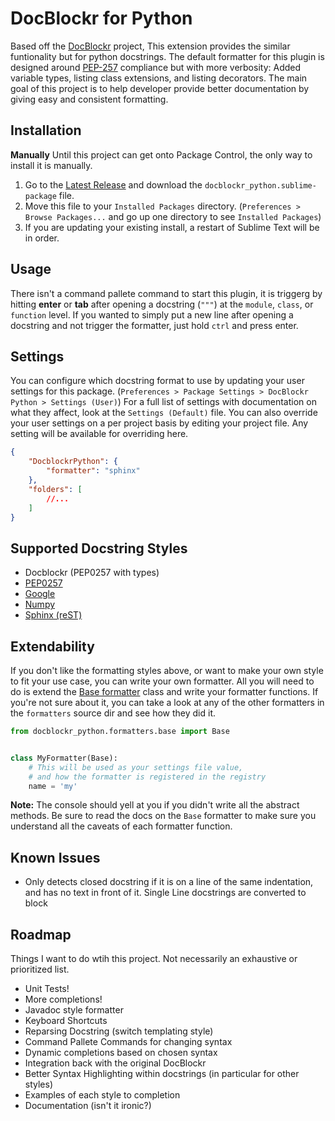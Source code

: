 DocBlockr for Python
====================
Based off the [DocBlockr](https://github.com/spadgos/sublime-jsdocs) project, This extension provides the similar funtionality but for python docstrings.
The default formatter for this plugin is designed around [PEP-257](https://www.python.org/dev/peps/pep-0257/) compliance but with more verbosity: Added variable types, listing class extensions, and listing decorators.
The main goal of this project is to help developer provide better documentation by giving easy and consistent formatting.


Installation
------------
**Manually**
Until this project can get onto Package Control, the only way to install it is manually.
1. Go to the [Latest Release](https://github.com/adambullmer/sublime-docblockr-python/releases/latest) and download the `docblockr_python.sublime-package` file.
1. Move this file to your `Installed Packages` directory. (`Preferences > Browse Packages...` and go up one directory to see `Installed Packages`)
1. If you are updating your existing install, a restart of Sublime Text will be in order.


Usage
-----
There isn't a command pallete command to start this plugin, it is triggerg by hitting **enter** or **tab** after opening a docstring (`"""`) at the `module`, `class`, or `function` level.
If you wanted to simply put a new line after opening a docstring and not trigger the formatter, just hold `ctrl` and press enter.


Settings
--------
You can configure which docstring format to use by updating your user settings for this package. (`Preferences > Package Settings > DocBlockr Python > Settings (User)`)
For a full list of settings with documentation on what they affect, look at the `Settings (Default)` file.
You can also override your user settings on a per project basis by editing your project file. Any setting will be available for overriding here.

```json
{
	"DocblockrPython": {
		"formatter": "sphinx"
	},
	"folders": [
	    //...
	]
}
```


Supported Docstring Styles
--------------------------
- Docblockr (PEP0257 with types)
- [PEP0257](https://www.python.org/dev/peps/pep-0257/)
- [Google](https://google-styleguide.googlecode.com/svn/trunk/pyguide.html#Comments)
- [Numpy](https://github.com/numpy/numpy/blob/master/doc/HOWTO_DOCUMENT.rst.txt)
- [Sphinx (reST)](https://pythonhosted.org/an_example_pypi_project/sphinx.html)


Extendability
-------------
If you don't like the formatting styles above, or want to make your own style to fit your use case, you can write your own formatter.
All you will need to do is extend the [Base formatter](https://github.com/adambullmer/sublime-docblockr-python/blob/master/formatters/base.py#L32) class and write your formatter functions.
If you're not sure about it, you can take a look at any of the other formatters in the `formatters` source dir and see how they did it.
```py
from docblockr_python.formatters.base import Base


class MyFormatter(Base):
    # This will be used as your settings file value,
    # and how the formatter is registered in the registry
    name = 'my'
```

**Note:** The console should yell at you if you didn't write all the abstract methods. Be sure to read the docs on the `Base` formatter
to make sure you understand all the caveats of each formatter function.


Known Issues
------------
- Only detects closed docstring if it is on a line of the same indentation, and has no text in front of it. Single Line docstrings are converted to block


Roadmap
-------
Things I want to do wtih this project. Not necessarily an exhaustive or prioritized list.

- Unit Tests!
- More completions!
- Javadoc style formatter
- Keyboard Shortcuts
- Reparsing Docstring (switch templating style)
- Command Pallete Commands for changing syntax
- Dynamic completions based on chosen syntax
- Integration back with the original DocBlockr
- Better Syntax Highlighting within docstrings (in particular for other styles)
- Examples of each style to completion
- Documentation (isn't it ironic?)
